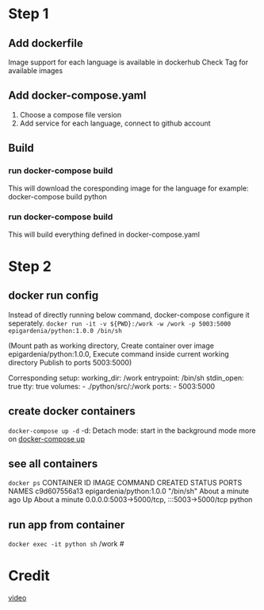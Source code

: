 # Step 1

## Add dockerfile
Image support for each language is available in dockerhub
Check Tag for available images

## Add docker-compose.yaml
1. Choose a compose file version
2. Add service for each language, connect to github account

## Build 
### run docker-compose build <language>
This will download the coresponding image for the language
for example: docker-compose build python

### run docker-compose build
This will build everything defined in docker-compose.yaml



# Step 2
## docker run config
Instead of directly running below command, docker-compose configure it seperately.
`docker run -it -v ${PWD}:/work -w /work -p 5003:5000 epigardenia/python:1.0.0 /bin/sh`

(Mount path as working directory, 
 Create container over image epigardenia/python:1.0.0,
 Execute command inside current working directory
 Publish to ports 5003:5000)

Corresponding setup:
    working_dir: /work
    entrypoint: /bin/sh
    stdin_open: true
    tty: true
    volumes:
    - ./python/src/:/work
    ports:
    - 5003:5000


## create docker containers
`docker-compose up -d` 
-d: Detach mode: start in the background mode
more on [docker-compose up](https://docs.docker.com/compose/reference/up/)


## see all containers
`docker ps`
CONTAINER ID   IMAGE                              COMMAND                  CREATED              STATUS              PORTS                                       NAMES
c9d607556a13   epigardenia/python:1.0.0           "/bin/sh"                About a minute ago   Up About a minute   0.0.0.0:5003->5000/tcp, :::5003->5000/tcp   python

## run app from container
`docker exec -it python sh`
/work #


# Credit
[video](https://www.youtube.com/watch?v=wyjNpxLRmLg)